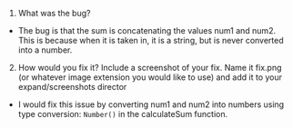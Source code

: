 1. What was the bug?
- The bug is that the sum is concatenating the values num1 and num2. This is because when it is taken in, it is a string, but is 
never converted into a number. 

2. How would you fix it? Include a screenshot of your fix. Name it fix.png (or whatever image extension you would like to use) and add it to your expand/screenshots director
- I would fix this issue by converting num1 and num2 into numbers using type conversion: `Number()` in the calculateSum function.